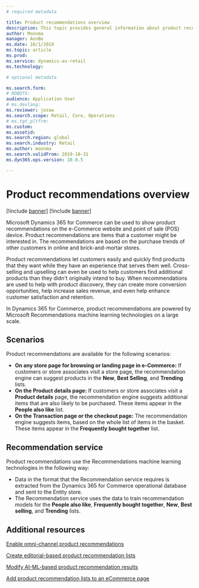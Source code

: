 ```yaml
---
# required metadata

title: Product recommendations overview
description: This topic provides general information about product recommendations. Product recommendations let customers easily and quickly find products that they want, and even products that they didn't originally intend to buy.
author: Moonma
manager: AnnBe
ms.date: 10/1/2019
ms.topic: article
ms.prod: 
ms.service: dynamics-ax-retail
ms.technology: 

# optional metadata

ms.search.form: 
# ROBOTS: 
audience: Application User
# ms.devlang: 
ms.reviewer: josaw
ms.search.scope: Retail, Core, Operations
# ms.tgt_pltfrm: 
ms.custom: 
ms.assetid: 
ms.search.region: global
ms.search.industry: Retail
ms.author: moonma
ms.search.validFrom: 2019-10-31
ms.dyn365.ops.version: 10.0.5

---
```


# Product recommendations overview

[!include [banner](includes/preview-banner.md)]
[!include [banner](includes/banner.md)]

Microsoft Dynamics 365 for Commerce can be used to show product recommendations on the e-Commerce website and point of sale (POS) device. Product recommendations are items that a customer might be interested in. The recommendations are based on the purchase trends of other customers in online and brick-and-mortar stores.

Product recommendations let customers easily and quickly find products that they want while they have an experience that serves them well. Cross-selling and upselling can even be used to help customers find additional products than they didn't originally intend to buy. When recommendations are used to help with product discovery, they can create more conversion opportunities, help increase sales revenue, and even help enhance customer satisfaction and retention.

In Dynamics 365 for Commerce, product recommendations are powered by Microsoft Recommendations machine learning technologies on a large scale.


## Scenarios

Product recommendations are available for the following scenarios:

- **On any store page for browsing or landing page in e-Commerce:** If customers or store associates visit a store page, the recommendation engine can suggest products in the **New**, **Best Selling**, and **Trending** lists.
- **On the Product details page:** If customers or store associates visit a **Product details** page, the recommendation engine suggests additional items that are also likely to be purchased. These items appear in the **People also like** list.
- **On the Transaction page or the checkout page:** The recommendation engine suggests items, based on the whole list of items in the basket. These items appear in the **Frequently bought together** list.

## Recommendation service

Product recommendations use the Recommendations machine learning technologies in the following way:

- Data in the format that the Recommendation service requires is extracted from the Dynamics 365 for Commerce operational database and sent to the Entity store.
- The Recommendation service uses the data to train recommendation models for the **People also like**, **Frequently bought together**, **New**, **Best selling**, and **Trending** lists.

## Additional resources

[Enable omni-channel product recommendations](enable-product-recommendations.md)

[Create editorial-based product recommendation lists](create-editorial-recommendation-lists.md)

[Modify AI-ML-based product recommendation results](modify-product-recommendation-results.md)

[Add product recommendation lists to an eCommerce page](add-reco-list-to-page.md)
